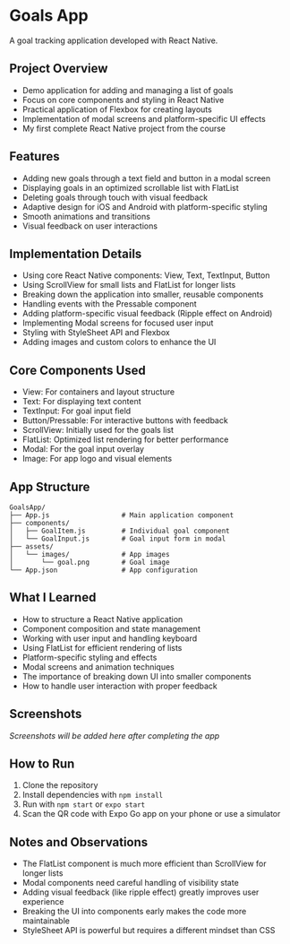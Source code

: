 # Goals App

A goal tracking application developed with React Native.

## Project Overview
- Demo application for adding and managing a list of goals
- Focus on core components and styling in React Native
- Practical application of Flexbox for creating layouts
- Implementation of modal screens and platform-specific UI effects
- My first complete React Native project from the course

## Features
- Adding new goals through a text field and button in a modal screen
- Displaying goals in an optimized scrollable list with FlatList
- Deleting goals through touch with visual feedback
- Adaptive design for iOS and Android with platform-specific styling
- Smooth animations and transitions
- Visual feedback on user interactions

## Implementation Details
- Using core React Native components: View, Text, TextInput, Button
- Using ScrollView for small lists and FlatList for longer lists
- Breaking down the application into smaller, reusable components
- Handling events with the Pressable component
- Adding platform-specific visual feedback (Ripple effect on Android)
- Implementing Modal screens for focused user input
- Styling with StyleSheet API and Flexbox
- Adding images and custom colors to enhance the UI

## Core Components Used
- View: For containers and layout structure
- Text: For displaying text content
- TextInput: For goal input field
- Button/Pressable: For interactive buttons with feedback
- ScrollView: Initially used for the goals list
- FlatList: Optimized list rendering for better performance
- Modal: For the goal input overlay
- Image: For app logo and visual elements

## App Structure
```
GoalsApp/
├── App.js                  # Main application component
├── components/
│   ├── GoalItem.js         # Individual goal component
│   └── GoalInput.js        # Goal input form in modal
├── assets/
│   └── images/             # App images
│       └── goal.png        # Goal image
└── App.json                # App configuration
```

## What I Learned
- How to structure a React Native application
- Component composition and state management
- Working with user input and handling keyboard
- Using FlatList for efficient rendering of lists
- Platform-specific styling and effects
- Modal screens and animation techniques
- The importance of breaking down UI into smaller components
- How to handle user interaction with proper feedback

## Screenshots
*Screenshots will be added here after completing the app*

## How to Run
1. Clone the repository
2. Install dependencies with `npm install`
3. Run with `npm start` or `expo start`
4. Scan the QR code with Expo Go app on your phone or use a simulator

## Notes and Observations
- The FlatList component is much more efficient than ScrollView for longer lists
- Modal components need careful handling of visibility state
- Adding visual feedback (like ripple effect) greatly improves user experience
- Breaking the UI into components early makes the code more maintainable
- StyleSheet API is powerful but requires a different mindset than CSS 